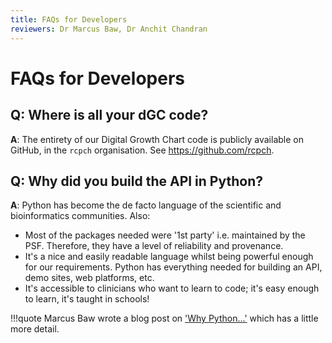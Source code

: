 ```yaml
---
title: FAQs for Developers
reviewers: Dr Marcus Baw, Dr Anchit Chandran
---
```


# FAQs for Developers

## Q: Where is all your dGC code?

**A**: The entirety of our Digital Growth Chart code is publicly available on GitHub, in the `rcpch` organisation. See <https://github.com/rcpch>.

## Q: Why did you build the API in Python?

**A**: Python has become the de facto language of the scientific and bioinformatics communities. Also:

- Most of the packages needed were '1st party' i.e. maintained by the PSF. Therefore, they have a level of reliability and provenance.
- It's a nice and easily readable language whilst being powerful enough for our requirements. Python has everything needed for building an API, demo sites, web platforms, etc.
- It's accessible to clinicians who want to learn to code; it's easy enough to learn, it's taught in schools!

!!!quote
    Marcus Baw wrote a blog post on ['Why Python...'](https://marcus-baw.medium.com/why-we-chose-python-for-the-rcpch-digital-growth-charts-project-2d61e2766c3b) which has a little more detail.
